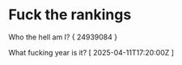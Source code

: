 # Fuck the rankings

Who the hell am I?
{ 24939084 }

What fucking year is it?
[ 2025-04-11T17:20:00Z ]
